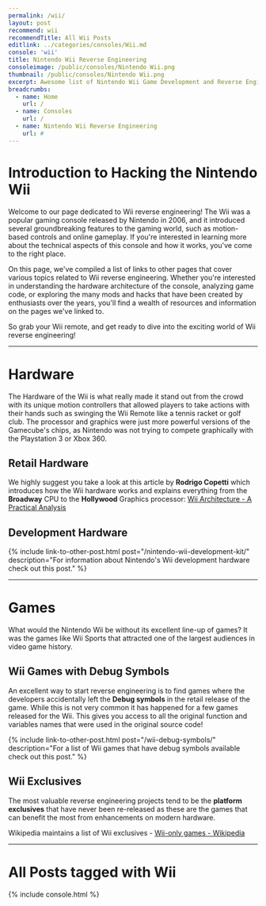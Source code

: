 ```yaml
---
permalink: /wii/
layout: post
recommend: wii
recommendTitle: All Wii Posts
editlink: ../categories/consoles/Wii.md
console: 'wii'
title: Nintendo Wii Reverse Engineering
consoleimage: /public/consoles/Nintendo Wii.png
thumbnail: /public/consoles/Nintendo Wii.png
excerpt: Awesome list of Nintendo Wii Game Development and Reverse Engineering information
breadcrumbs:
  - name: Home
    url: /
  - name: Consoles
    url: /
  - name: Nintendo Wii Reverse Engineering
    url: #
---
```

# Introduction to Hacking the Nintendo Wii
Welcome to our page dedicated to Wii reverse engineering! The Wii was a popular gaming console released by Nintendo in 2006, and it introduced several groundbreaking features to the gaming world, such as motion-based controls and online gameplay. If you're interested in learning more about the technical aspects of this console and how it works, you've come to the right place. 

On this page, we've compiled a list of links to other pages that cover various topics related to Wii reverse engineering. Whether you're interested in understanding the hardware architecture of the console, analyzing game code, or exploring the many mods and hacks that have been created by enthusiasts over the years, you'll find a wealth of resources and information on the pages we've linked to. 

So grab your Wii remote, and get ready to dive into the exciting world of Wii reverse engineering!

---
# Hardware
The Hardware of the Wii is what really made it stand out from the crowd with its unique motion controllers that allowed players to take actions with their hands such as swinging the Wii Remote like a tennis racket or golf club. The processor and graphics were just more powerful versions of the Gamecube's chips, as Nintendo was not trying to compete graphically with the Playstation 3 or Xbox 360.

## Retail Hardware
We highly suggest you take a look at this article by **Rodrigo Copetti** which introduces how the Wii hardware works and explains everything from the **Broadway** CPU to the **Hollywood** Graphics processor: 
[Wii Architecture - A Practical Analysis](https://www.copetti.org/writings/consoles/wii/)

## Development Hardware
{% include link-to-other-post.html post="/nintendo-wii-development-kit/" description="For information about Nintendo's Wii development hardware check out this post." %}

---
# Games
What would the Nintendo Wii be without its excellent line-up of games? It was the games like Wii Sports that attracted one of the largest audiences in video game history.

## Wii Games with Debug Symbols
An excellent way to start reverse engineering is to find games where the developers accidentally left the **Debug symbols** in the retail release of the game. While this is not very common it has happened for a few games released for the Wii. This gives you access to all the original function and variables names that were used in the original source code!

{% include link-to-other-post.html post="/wii-debug-symbols/" description="For a list of Wii games that have debug symbols available check out this post." %}

## Wii Exclusives
The most valuable reverse engineering projects tend to be the **platform exclusives** that have never been re-released as these are the games that can benefit the most from enhancements on modern hardware.

Wikipedia maintains a list of Wii exclusives - [Wii-only games - Wikipedia](https://en.wikipedia.org/wiki/Category:Wii-only_games)



---
# All Posts tagged with Wii
<div>

{% include console.html %}

</div>
